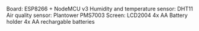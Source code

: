 Board: ESP8266 + NodeMCU v3
Humidity and temperature sensor: DHT11
Air quality sensor: Plantower PMS7003
Screen: LCD2004
4x AA Battery holder
4x AA rechargable batteries

